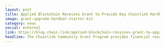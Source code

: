 ```yaml
---
layout: post
title: Applied Blockchain Receives Grant to Provide Key Chainlink Hardhat Starter Kit Updates
image: grant-upgrade-hardhat-starter-kit
category: news
social: external
link: https://blog.chain.link/applied-blockchain-receives-grant-to-upgrade-hardhat-starter-kit/
headline: The Chainlink Community Grant Program provides financial resources to the many development teams and researchers building a more functional, accessible, and socially impactful Chainlink Network. In order to fuel the growth of the Chainlink community and accelerate the adoption of hybrid smart contracts, the Chainlink grant program continues to support work that makes it easier, faster, and more efficient to build and test new smart contracts and applications.
---
```

